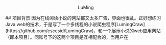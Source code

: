 <p align="center">LuMing</p>
## 项目背景  
因为在线阅读小说的网站都又太多广告，界面也很乱。正好想练习Java web的技术，于是写了一个多线程的小说爬虫程序[LumingCraw](https://github.com/csccsid/LumingCraw)，和一个展示小说的web应用网站（即本项目）。同账号下的这两个项目是互相配合的，当用户在
